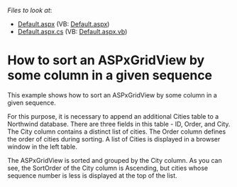 <!-- default file list -->
*Files to look at*:

* [Default.aspx](./CS/WebSite/Default.aspx) (VB: [Default.aspx](./VB/WebSite/Default.aspx))
* [Default.aspx.cs](./CS/WebSite/Default.aspx.cs) (VB: [Default.aspx.vb](./VB/WebSite/Default.aspx.vb))
<!-- default file list end -->
# How to sort an ASPxGridView by some column in a given sequence


<p>This example shows how to sort an ASPxGridView by some column in a given sequence.</p><p>For this purpose, it is necessary to append an additional Cities table to a Northwind database. There are three fields in this table - ID, Order, and City. The City column contains a distinct list of cities. The Order column defines the order of cities during sorting. A list of Cities is displayed in a browser window in the left table.</p><p>The ASPxGridView is sorted and grouped by the City column. As you can see, the SortOrder of the City column is Ascending, but cities whose sequence number is less is displayed at the top of the list.</p>

<br/>


